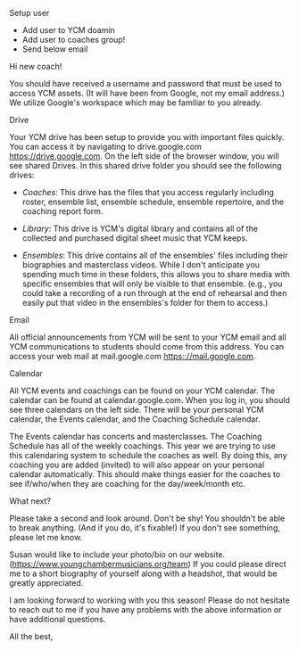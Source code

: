 Setup user 
- Add user to YCM doamin 
- Add user to coaches group! 
- Send below email 

Hi new coach! 

You should have received a username and password that must be used to access YCM assets. (It will have been from Google, not my email address.) We utilize Google's workspace which may be familiar to you already.

Drive

Your YCM drive has been setup to provide you with important files quickly. You can access it by navigating to drive.google.com
<https://drive.google.com>. On the left side of the browser window, you will see shared Drives. In this shared drive folder you
should see the following drives:

-  *Coaches*: This drive has the files that you access regularly including roster, ensemble list, ensemble schedule, ensemble repertoire, and the coaching report form. 

- *Library*: This drive is YCM's digital library and contains all of the collected and purchased digital sheet music that YCM keeps.

- *Ensembles*: This drive contains all of the ensembles' files including their biographies and masterclass videos. While I don't anticipate you spending much time in these folders, this allows you to share media with specific ensembles that will only be visible to that ensemble. (e.g., you could take a recording of a run through at the end of rehearsal and then easily put that video in the ensembles's folder for them to access.)

Email

All official announcements from YCM will be sent to your YCM email and all YCM communications to students should come from this address. You can access your web mail at mail.google.com <https:://mail.google.com>.

Calendar

All YCM events and coachings can be found on your YCM calendar. The calendar can be found at calendar.google.com. When you log in, you should see three calendars on the left side. There will be your personal YCM calendar, the Events calendar, and the Coaching Schedule calendar.

The Events calendar has concerts and masterclasses. The Coaching Schedule has all of the weekly coachings. This year we are trying to use this calendaring system to schedule the coaches as well. By doing this, any coaching you are added (invited) to will also appear on your personal calendar automatically. This should make things easier for the coaches to see if/who/when they are coaching for the day/week/month etc.

What next?

Please take a second and look around. Don't be shy! You shouldn't be able to break anything. (And if you do, it's fixable!) If you don't see something, please let me know. 

Susan would like to include your photo/bio on our website. (https://www.youngchambermusicians.org/team) If you could please direct me to a short biography of yourself along with a headshot, that would be greatly appreciated. 

I am looking forward to working with you this season! Please do not hesitate to reach out to me if you have any problems with the above information or have additional questions.

All the best,